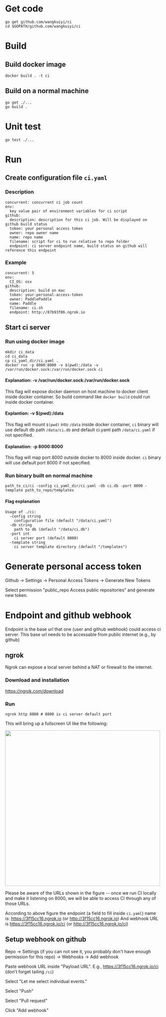 # Get code
```
go get github.com/wangkuiyi/ci
cd $GOPATH/github.com/wangkuiyi/ci
```
# Build
## Build docker image
```
docker build . -t ci
```
## Build on a normal machine
```
go get ./...
go build .
```

# Unit test
```
go test ./...
```

# Run
## Create configuration file `ci.yaml`
### Description
```
concurrent: concurrent ci job count
env:
  key value pair of environment variables for ci script
github:
  description: description for this ci job. Will be displayed on github build status
  token: your personal access token
  owner: repo owner name
  name: repo name
  filename: script for ci to run relative to repo folder
  endpoint: ci server endpoint name, build status on github will reference this endpoint
```
### Example
```
concurrent: 5
env:
  CI_OS: osx
github:
  description: build on mac
  token: your-personal-access-token
  owner: PaddlePaddle
  name: Paddle
  filename: ci.sh
  endpoint: http://87b93f06.ngrok.io
```
## Start ci server
### Run using docker image
```
mkdir ci_data
cd ci_data
cp ci_yaml_dir/ci.yaml .
docker run -p 8000:8000 -v $(pwd):/data -v /var/run/docker.sock:/var/run/docker.sock ci
```
#### Explanation: -v /var/run/docker.sock:/var/run/docker.sock
This flag will expose docker daemon on host machine to docker client inside docker container. So build command like `docker build` could run inside docker container.
#### Explantion: -v $(pwd):/data
This flag will mount `$(pwd)` into `/data` inside docker container, `ci` binary will use default db path `/data/ci.db` and default ci.yaml path `/data/ci.yaml` if not specified.
#### Explanation: -p 8000:8000
This flag will map port 8000 outside docker to 8000 inside docker. `ci` binary will use default port 8000 if not specified.

### Run binary built on normal machine
```
path_to_ci/ci -config ci_yaml_dir/ci.yaml -db ci.db -port 8000 -template path_to_repo/templates
```
#### Flag explanation
```
Usage of ./ci:
  -config string
    configuration file (default "/data/ci.yaml")
  -db string
    path to db (default "/data/ci.db")
  -port int
    ci server port (default 8000)
  -template string
    ci server template directory (default "/templates")
```

# Generate personal access token
Github -> Settings -> Personal Access Tokens -> Generate New Tokens

Select permission "public_repo  Access public repositories" and generate new token.

# Endpoint and github webhook
Endpoint is the base url that one (user and github webhook) could access ci server. This base url needs to be accessable from public internet (e.g., by github)

## ngrok
Ngrok can expose a local server behind a NAT or firewall to the internet.

### Download and installation
https://ngrok.com/download

### Run
```
ngrok http 8000 # 8000 is ci server default port
```
This will bring up a fullscreen UI like the following:

<img src="doc/ngrok.png" width=500 />

Please be aware of the URLs shown in the figure -- once we run CI locally and make it listening on 8000, we will be able to access CI through any of those URLs.

According to above figure the endpoint (a field to fill inside `ci.yaml`) name is: https://3f15cc16.ngrok.io (or http://3f15cc16.ngrok.io)
And webhook URL is https://3f15cc16.ngrok.io/ci (or http://3f15cc16.ngrok.io/ci)

## Setup webhook on github
Repo -> Settings (if you can not see it, you probably don't have enough permission for this repo) -> Webhooks -> Add webhook

Paste webhook URL inside "Payload URL". E.g., https://3f15cc16.ngrok.io/ci (don't forget tailing `/ci`)

Select "Let me select individual events."

Select "Push"

Select "Pull request"

Click "Add webhook"
